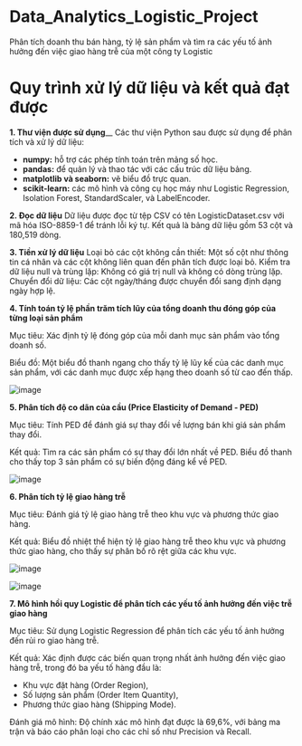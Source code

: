 # Data_Analytics_Logistic_Project
Phân tích doanh thu bán hàng, tỷ lệ sản phẩm và tìm ra các yếu tố ảnh hưởng đến việc giao hàng trễ của một công ty Logistic

# Quy trình xử lý dữ liệu và kết quả đạt được
**1. Thư viện được sử dụng**__
Các thư viện Python sau được sử dụng để phân tích và xử lý dữ liệu:

- **numpy:** hỗ trợ các phép tính toán trên mảng số học.
- **pandas:** để quản lý và thao tác với các cấu trúc dữ liệu bảng.
- **matplotlib và seaborn:** vẽ biểu đồ trực quan.
- **scikit-learn:** các mô hình và công cụ học máy như Logistic Regression, Isolation Forest, StandardScaler, và LabelEncoder.

**2. Đọc dữ liệu**
Dữ liệu được đọc từ tệp CSV có tên LogisticDataset.csv với mã hóa ISO-8859-1 để tránh lỗi ký tự. Kết quả là bảng dữ liệu gồm 53 cột và 180,519 dòng.

**3. Tiền xử lý dữ liệu**
Loại bỏ các cột không cần thiết: Một số cột như thông tin cá nhân và các cột không liên quan đến phân tích được loại bỏ.
Kiểm tra dữ liệu null và trùng lặp: Không có giá trị null và không có dòng trùng lặp.
Chuyển đổi dữ liệu: Các cột ngày/tháng được chuyển đổi sang định dạng ngày hợp lệ.

**4. Tính toán tỷ lệ phần trăm tích lũy của tổng doanh thu đóng góp của từng loại sản phẩm**

Mục tiêu: Xác định tỷ lệ đóng góp của mỗi danh mục sản phẩm vào tổng doanh số.

Biểu đồ: Một biểu đồ thanh ngang cho thấy tỷ lệ lũy kế của các danh mục sản phẩm, với các danh mục được xếp hạng theo doanh số từ cao đến thấp.

![image](https://github.com/user-attachments/assets/a24aa61f-fb2e-4149-994e-23cbaba7e66b)


**5. Phân tích độ co dãn của cầu (Price Elasticity of Demand - PED)**

Mục tiêu: Tính PED để đánh giá sự thay đổi về lượng bán khi giá sản phẩm thay đổi.

Kết quả: Tìm ra các sản phẩm có sự thay đổi lớn nhất về PED. Biểu đồ thanh cho thấy top 3 sản phẩm có sự biến động đáng kể về PED.

![image](https://github.com/user-attachments/assets/231862d0-a961-4859-a71f-530981013739)


**6. Phân tích tỷ lệ giao hàng trễ**

Mục tiêu: Đánh giá tỷ lệ giao hàng trễ theo khu vực và phương thức giao hàng.

Kết quả: Biểu đồ nhiệt thể hiện tỷ lệ giao hàng trễ theo khu vực và phương thức giao hàng, cho thấy sự phân bố rõ rệt giữa các khu vực.

![image](https://github.com/user-attachments/assets/46581f90-1072-4c7e-b753-845fac0d3b51)

![image](https://github.com/user-attachments/assets/b00ee3cb-f43d-4b35-95c2-a5fcdb2b08d3)



**7. Mô hình hồi quy Logistic để phân tích các yếu tố ảnh hưởng đến việc trễ giao hàng**

Mục tiêu: Sử dụng Logistic Regression để phân tích các yếu tố ảnh hưởng đến rủi ro giao hàng trễ.

Kết quả: Xác định được các biến quan trọng nhất ảnh hưởng đến việc giao hàng trễ, trong đó ba yếu tố hàng đầu là:
- Khu vực đặt hàng (Order Region),
- Số lượng sản phẩm (Order Item Quantity),
- Phương thức giao hàng (Shipping Mode).

Đánh giá mô hình: Độ chính xác mô hình đạt được là 69,6%, với bảng ma trận và báo cáo phân loại cho các chỉ số như Precision và Recall.
